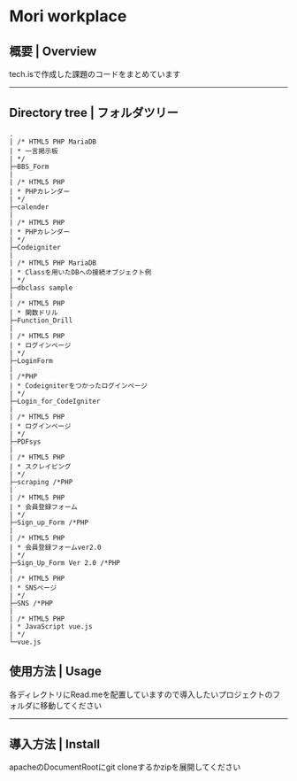 # Mori workplace

## 概要 | Overview

tech.isで作成した課題のコードをまとめています
<hr>

## Directory tree | フォルダツリー

```
.
| /* HTML5 PHP MariaDB
| * 一言掲示板
| */
├─BBS_Form
|
| /* HTML5 PHP
| * PHPカレンダー
| */
├─calender
|
| /* HTML5 PHP
| * PHPカレンダー
| */
├─Codeigniter
|
| /* HTML5 PHP MariaDB
| * Classを用いたDBへの接続オブジェクト例
| */
├─dbclass sample
|
| /* HTML5 PHP
| * 関数ドリル
├─Function_Drill
|
| /* HTML5 PHP
| * ログインページ
| */
├─LoginForm
|
| /*PHP
| * Codeigniterをつかったログインページ
| */
├─Login_for_CodeIgniter
|
| /* HTML5 PHP
| * ログインページ
| */
├─PDFsys
|
| /* HTML5 PHP
| * スクレイピング
| */
├─scraping /*PHP
|
| /* HTML5 PHP
| * 会員登録フォーム
| */
├─Sign_up_Form /*PHP
|
| /* HTML5 PHP
| * 会員登録フォームver2.0
| */
├─Sign_Up_Form Ver 2.0 /*PHP
|
| /* HTML5 PHP
| * SNSページ
| */
├─SNS /*PHP
|
| /* HTML5 PHP
| * JavaScript vue.js
| */
└─vue.js
```

## 使用方法 | Usage

各ディレクトリにRead.meを配置していますので導入したいプロジェクトのフォルダに移動してください
<hr>

## 導入方法 | Install

apacheのDocumentRootにgit cloneするかzipを展開してください